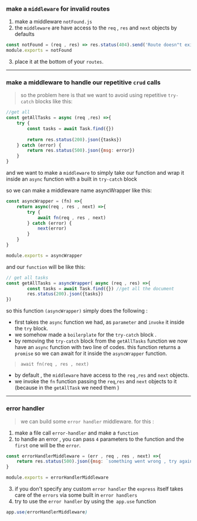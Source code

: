 ### make a `middleware` for invalid routes

1. make a middleware `notFound.js `
2. the `middleware` are have access to the `req` , `res` and `next` objects by defaults 

```js
const notFound = (req , res) => res.status(404).send('Route doesn"t exist ' )
module.exports = notFound
```

3. place it at the bottom of your `routes`.

---
### make a middleware to handle our repetitive `crud` calls
> so the problem here is that we want to avoid using repetitive `try-catch` blocks like this:
```js
//get all 
const getAllTasks = async (req ,res) =>{
    try {
        const tasks = await Task.find({})
        
        return res.status(200).json({tasks})
    } catch (error) {
        return res.status(500).json({msg: error})
    }
}

```

and we want to make a `middleware` to simply take our function and wrap it inside an `async` function with a built in `try-catch` block

so we can make a middleware name asyncWrapper like this:
```js
const asyncWrapper = (fn) =>{
    return async(req , res , next) =>{
        try {
            await fn(req , res , next)
        } catch (error) {
            next(error)
        }
    }
}

module.exports = asyncWrapper
```

and our `function` will be like this:
```js
// get all tasks
const getAllTasks = asyncWrapper( async (req , res) =>{
        const tasks = await Task.find({}) //get all the document
        res.status(200).json({tasks})
})
```

so this function `(asyncWrapper)` simply does the following :
- first takes the `async` function we had, as `parameter` and `invoke` it inside the `try` block.
- we somehow made a `boilerplate` for the `try-catch` block .
- by removing the `try-catch` block from the `getAllTasks` function we now have an `async` function with two line of codes. this function returns a `promise` so we can await for it inside the `asyncWrapper` function.
> `await fn(req , res , next)`

- by default , the `middleware` have access to the `req` ,`res` and `next` objects.
- we invoke the `fn` function passing the `req`,`res` and `next` objects to it (because in the `getAllTask` we need them ) 






---
### error handler

> we can build some `error handler` middleware. for this :
1. make a file call `error-handler` and make a `function`
2. to handle an error , you can pass `4` parameters to the function and the `first` one will be the `error`.
```js
const errorHandlerMiddleware = (err , req , res , next) =>{
    return res.status(500).json({msg: `something went wrong , try again later...`})
}

module.exports = errorHandlerMiddleware
```

3. if you don't specify any custom `error handler` the `express` itself takes care of the `errors` via some built in `error handlers`
4. try to use the `error handler` by using the` app.use` function
```css
app.use(errorHandlerMiddleware)
```